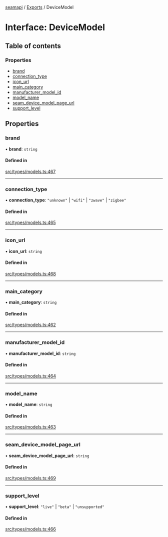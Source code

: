 [seamapi](../README.md) / [Exports](../modules.md) / DeviceModel

# Interface: DeviceModel

## Table of contents

### Properties

- [brand](DeviceModel.md#brand)
- [connection\_type](DeviceModel.md#connection_type)
- [icon\_url](DeviceModel.md#icon_url)
- [main\_category](DeviceModel.md#main_category)
- [manufacturer\_model\_id](DeviceModel.md#manufacturer_model_id)
- [model\_name](DeviceModel.md#model_name)
- [seam\_device\_model\_page\_url](DeviceModel.md#seam_device_model_page_url)
- [support\_level](DeviceModel.md#support_level)

## Properties

### brand

• **brand**: `string`

#### Defined in

[src/types/models.ts:467](https://github.com/seamapi/javascript/blob/main/src/types/models.ts#L467)

___

### connection\_type

• **connection\_type**: ``"unknown"`` \| ``"wifi"`` \| ``"zwave"`` \| ``"zigbee"``

#### Defined in

[src/types/models.ts:465](https://github.com/seamapi/javascript/blob/main/src/types/models.ts#L465)

___

### icon\_url

• **icon\_url**: `string`

#### Defined in

[src/types/models.ts:468](https://github.com/seamapi/javascript/blob/main/src/types/models.ts#L468)

___

### main\_category

• **main\_category**: `string`

#### Defined in

[src/types/models.ts:462](https://github.com/seamapi/javascript/blob/main/src/types/models.ts#L462)

___

### manufacturer\_model\_id

• **manufacturer\_model\_id**: `string`

#### Defined in

[src/types/models.ts:464](https://github.com/seamapi/javascript/blob/main/src/types/models.ts#L464)

___

### model\_name

• **model\_name**: `string`

#### Defined in

[src/types/models.ts:463](https://github.com/seamapi/javascript/blob/main/src/types/models.ts#L463)

___

### seam\_device\_model\_page\_url

• **seam\_device\_model\_page\_url**: `string`

#### Defined in

[src/types/models.ts:469](https://github.com/seamapi/javascript/blob/main/src/types/models.ts#L469)

___

### support\_level

• **support\_level**: ``"live"`` \| ``"beta"`` \| ``"unsupported"``

#### Defined in

[src/types/models.ts:466](https://github.com/seamapi/javascript/blob/main/src/types/models.ts#L466)
